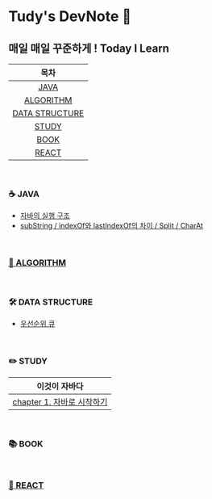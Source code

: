 # Tudy's DevNote 🐢

## 매일 매일 꾸준하게 ! Today I Learn

|목차|
|:---:|
|[JAVA](#☕️-java)|
|[ALGORITHM](#🧠-algorithmhttpsgithubcomtudiiiialgorithm)|
|[DATA STRUCTURE](#🛠-data-structure)|
|[STUDY](#✏️-study)|
|[BOOK](#📚-book)|
|[REACT](#🌱-reacthttpsgithubcomtudiiiiabout-react)|

<br>

### ☕️ JAVA 

- [자바의 실행 구조](https://tudiiii.github.io/TudyDev/JAVA/자바실행구조)
- [subString / indexOf와 lastIndexOf의 차이 / Split / CharAt](https://tudiiii.github.io/TudyDev/JAVA's%20method/문자열잘라내기)

<br>

### [🧠 ALGORITHM](https://github.com/tudiiii/algorithm)

<br>

### 🛠 DATA STRUCTURE
- [우선순위 큐](https://tudiiii.github.io/TudyDev/data_structure/우선순위큐)

<br>

### ✏️ STUDY 

|이것이 자바다|
|:---:|
|[chapter 1. 자바로 시작하기](https://tudiiii.github.io/TudyDev/thisisjava/chapter01)|

<br>

### 📚 BOOK 

<br>

### [🌱 REACT](https://github.com/tudiiii/about-react) 
